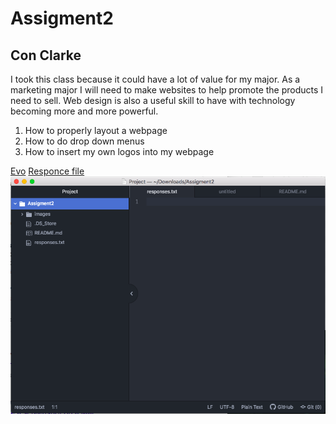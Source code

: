 # Assigment2
## Con Clarke

I took this class because it could have a lot of value for my major. As a marketing major I will need to make websites to help promote the products I need to sell. Web design is also a useful skill to have with technology becoming more and more powerful.

1. How to properly layout a webpage
2. How to do drop down menus
3. How to insert my own logos into my webpage

[Evo](https://www.evo.com/)
[Responce file](./responses.txt)
![Screen Shot](./images/ScreenShot.png)
